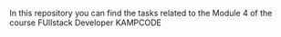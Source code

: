 In this repository you can find the tasks related to the Module 4 of the course FUllstack Developer KAMPCODE
